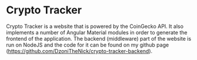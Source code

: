 # Crypto Tracker

Crypto Tracker is a website that is powered by the CoinGecko API. It also implements a number of Angular Material modules in 
order to generate the frontend of the application. The backend (middleware) part of the website is run on NodeJS and the code for it can be
found on my github page (https://github.com/DzoniTheNick/crypto-tracker-backend).

